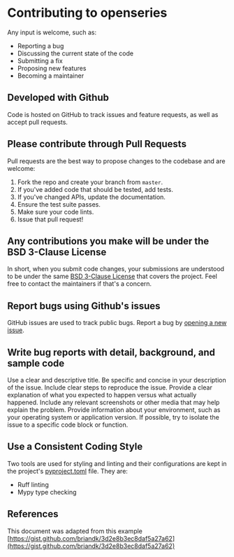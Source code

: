 # Contributing to openseries
Any input is welcome, such as:

- Reporting a bug
- Discussing the current state of the code
- Submitting a fix
- Proposing new features
- Becoming a maintainer

## Developed with Github
Code is hosted on GitHub to track issues and feature requests, as well as accept pull requests.

## Please contribute through Pull Requests
Pull requests are the best way to propose changes to the codebase and are welcome:

1. Fork the repo and create your branch from `master`.
2. If you've added code that should be tested, add tests.
3. If you've changed APIs, update the documentation.
4. Ensure the test suite passes.
5. Make sure your code lints.
6. Issue that pull request!

## Any contributions you make will be under the BSD 3-Clause License
In short, when you submit code changes, your submissions are understood to be under the same [BSD 3-Clause License](https://opensource.org/license/bsd-3-clause/) that covers the project. Feel free to contact the maintainers if that's a concern.

## Report bugs using Github's issues
GitHub issues are used to track public bugs. Report a bug by [opening a new issue](https://github.com/CaptorAB/OpenSeries/issues/new/choose).

## Write bug reports with detail, background, and sample code
Use a clear and descriptive title.
Be specific and concise in your description of the issue.
Include clear steps to reproduce the issue.
Provide a clear explanation of what you expected to happen versus what actually happened.
Include any relevant screenshots or other media that may help explain the problem.
Provide information about your environment, such as your operating system or application version.
If possible, try to isolate the issue to a specific code block or function.

## Use a Consistent Coding Style
Two tools are used for styling and linting and their configurations are kept in the project's [pyproject.toml](https://github.com/CaptorAB/OpenSeries/blob/master/pyproject.toml) file. They are:

* Ruff linting
* Mypy type checking

## References
This document was adapted from this example [https://gist.github.com/briandk/3d2e8b3ec8daf5a27a62](https://gist.github.com/briandk/3d2e8b3ec8daf5a27a62)

